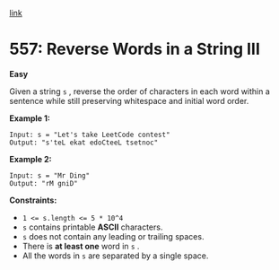 [link](https://leetcode.com/problems/reverse-words-in-a-string-iii/description/?envType=problem-list-v2&envId=nsxpul37)

# 557: Reverse Words in a String III

**Easy**

Given a string `s` , reverse the order of characters in each word within a sentence while still preserving whitespace and initial word order.

**Example 1:**

```
Input: s = "Let's take LeetCode contest"
Output: "s'teL ekat edoCteeL tsetnoc"
```

**Example 2:**

```
Input: s = "Mr Ding"
Output: "rM gniD"
```

**Constraints:**

- `1 <= s.length <= 5 * 10^4`
- `s` contains printable **ASCII** characters.
- `s` does not contain any leading or trailing spaces.
- There is **at least one** word in `s` .
- All the words in `s` are separated by a single space.
